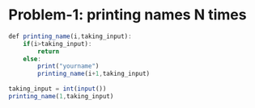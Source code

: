 # Problem-1: printing names N times
```javascript
def printing_name(i,taking_input):
    if(i>taking_input):
        return
    else:
        print("yourname")
        printing_name(i+1,taking_input)
        
taking_input = int(input())       
printing_name(1,taking_input) 
```
